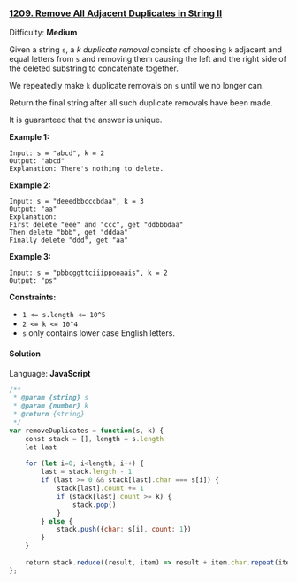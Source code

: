 ### [1209\. Remove All Adjacent Duplicates in String II](https://leetcode.com/problems/remove-all-adjacent-duplicates-in-string-ii/)

Difficulty: **Medium**


Given a string `s`, a _k_ _duplicate removal_ consists of choosing `k` adjacent and equal letters from `s` and removing them causing the left and the right side of the deleted substring to concatenate together.

We repeatedly make `k` duplicate removals on `s` until we no longer can.

Return the final string after all such duplicate removals have been made.

It is guaranteed that the answer is unique.

**Example 1:**

```
Input: s = "abcd", k = 2
Output: "abcd"
Explanation: There's nothing to delete.
```

**Example 2:**

```
Input: s = "deeedbbcccbdaa", k = 3
Output: "aa"
Explanation: 
First delete "eee" and "ccc", get "ddbbbdaa"
Then delete "bbb", get "dddaa"
Finally delete "ddd", get "aa"
```

**Example 3:**

```
Input: s = "pbbcggttciiippooaais", k = 2
Output: "ps"
```

**Constraints:**

*   `1 <= s.length <= 10^5`
*   `2 <= k <= 10^4`
*   `s` only contains lower case English letters.


#### Solution

Language: **JavaScript**

```javascript
/**
 * @param {string} s
 * @param {number} k
 * @return {string}
 */
var removeDuplicates = function(s, k) {
    const stack = [], length = s.length
    let last
    
    for (let i=0; i<length; i++) {
        last = stack.length - 1
        if (last >= 0 && stack[last].char === s[i]) {
            stack[last].count += 1
            if (stack[last].count >= k) {
                stack.pop()
            }
        } else {
            stack.push({char: s[i], count: 1})
        }
    }
    
    return stack.reduce((result, item) => result + item.char.repeat(item.count), '')
};
```